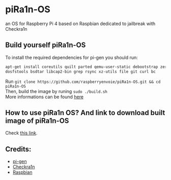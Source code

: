 # piRa1n-OS
an OS for Raspberry Pi 4 based on Raspbian dedicated to jailbreak with Checkra1n

## Build yourself piRa1n-OS
To install the required dependencies for pi-gen you should run:
```bash
apt-get install coreutils quilt parted qemu-user-static debootstrap zerofree zip \
dosfstools bsdtar libcap2-bin grep rsync xz-utils file git curl bc
```
Run `git clone https://github.com/raspberryenvoie/piRa1n-OS.git && cd piRa1n-OS`\
Then, build the image by runing `sudo ./build.sh`\
More informations can be found [here](https://github.com/RPi-Distro/Pi-gen)

## How to use piRa1n OS? And link to download built image of piRa1n-OS
Check [this link](https://github.com/raspberryenvoie/piRa1n).

## Credits:
- [pi-gen](https://github.com/RPi-Distro/Pi-gen)
- [Checkra1n](https://checkra.in)
- [Raspbian](https://www.raspberrypi.org/downloads/raspbian/)
